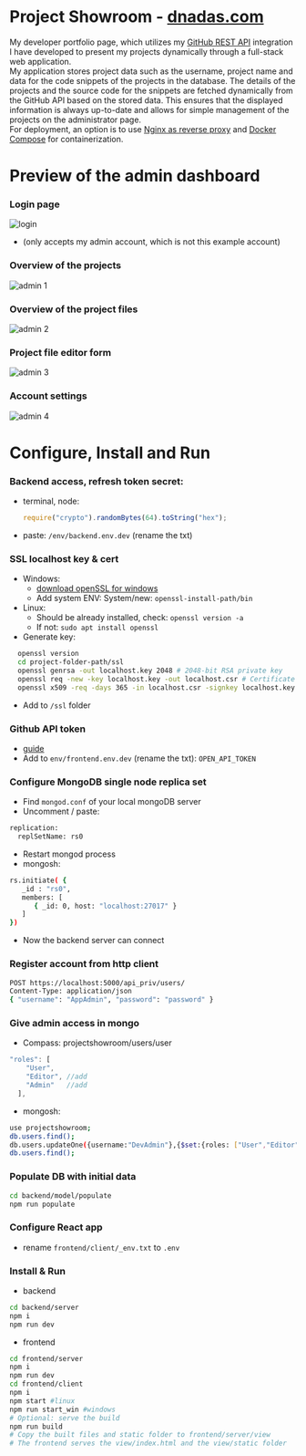 # Project Showroom - [dnadas.com](https://dnadas.com)

My developer portfolio page, which utilizes my [GitHub REST API](https://docs.github.com/en/rest?apiVersion=2022-11-28) integration I have developed to present my projects dynamically through a full-stack web application.  
My application stores project data such as the username, project name and data for the code snippets of the projects in the database. The details of the projects and the source code for the snippets are fetched dynamically from the GitHub API based on the stored data. This ensures that the displayed information is always up-to-date and allows for simple management of the projects on the administrator page.  
For deployment, an option is to use [Nginx as reverse proxy](https://docs.nginx.com/nginx/admin-guide/web-server/reverse-proxy/) and [Docker Compose](https://docs.docker.com/compose/) for containerization.

# Preview of the admin dashboard
### Login page

![login](https://github.com/DNadas98/project_showroom/blob/main/img/login.jpg)
- (only accepts my admin account, which is not this example account)
### Overview of the projects
![admin 1](https://github.com/DNadas98/project_showroom/blob/main/img/admin01.jpg)
### Overview of the project files
![admin 2](https://github.com/DNadas98/project_showroom/blob/main/img/admin02.jpg)
### Project file editor form
![admin 3](https://github.com/DNadas98/project_showroom/blob/main/img/admin03.jpg)
### Account settings
![admin 4](https://github.com/DNadas98/project_showroom/blob/main/img/admin04.jpg)

# Configure, Install and Run

### Backend access, refresh token secret:

- terminal, node:
  ```js
  require("crypto").randomBytes(64).toString("hex");
  ```
- paste: `/env/backend.env.dev` (rename the txt)

### SSL localhost key & cert

- Windows:
  - [download openSSL for windows](https://slproweb.com/products/Win32OpenSSL.html)
  - Add system ENV: System/new: `openssl-install-path/bin`
- Linux:
  - Should be already installed, check: `openssl version -a`
  - If not: `sudo apt install openssl`
- Generate key:

```bash
  openssl version
  cd project-folder-path/ssl
  openssl genrsa -out localhost.key 2048 # 2048-bit RSA private key
  openssl req -new -key localhost.key -out localhost.csr # Certificate Signing Request, "Common Name": localhost
  openssl x509 -req -days 365 -in localhost.csr -signkey localhost.key -out localhost.crt # SSL certificate
```

- Add to `/ssl` folder

### Github API token

- [guide](https://docs.github.com/en/authentication/keeping-your-account-and-data-secure/managing-your-personal-access-tokens#creating-a-personal-access-token-classic)
- Add to `env/frontend.env.dev` (rename the txt): `OPEN_API_TOKEN`

### Configure MongoDB single node replica set

- Find `mongod.conf` of your local mongoDB server
- Uncomment / paste:

```bash
replication:
  replSetName: rs0
```

- Restart mongod process
- mongosh:

```bash
rs.initiate( {
   _id : "rs0",
   members: [
      { _id: 0, host: "localhost:27017" }
   ]
})
```

- Now the backend server can connect

### Register account from http client

```bash
POST https://localhost:5000/api_priv/users/
Content-Type: application/json
{ "username": "AppAdmin", "password": "password" }
```

### Give admin access in mongo

- Compass: projectshowroom/users/user

```js
"roles": [
    "User",
    "Editor", //add
    "Admin"   //add
  ],
```

- mongosh:

```bash
use projectshowroom;
db.users.find();
db.users.updateOne({username:"DevAdmin"},{$set:{roles: ["User","Editor","Admin"]}});
db.users.find();
```

### Populate DB with initial data

```bash
cd backend/model/populate
npm run populate
```

### Configure React app

- rename `frontend/client/_env.txt` to `.env`

### Install & Run

- backend

```bash
cd backend/server
npm i
npm run dev
```

- frontend

```bash
cd frontend/server
npm i
npm run dev
cd frontend/client
npm i
npm start #linux
npm run start_win #windows
# Optional: serve the build
npm run build
# Copy the built files and static folder to frontend/server/view
# The frontend serves the view/index.html and the view/static folder
```
